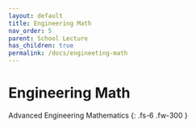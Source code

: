 ```yaml
---
layout: default
title: Engineering Math
nav_order: 5
parent: School Lecture
has_children: true
permalink: /docs/engineeting-math
---
```


# Engineering Math

Advanced Engineering Mathematics
{: .fs-6 .fw-300 }
